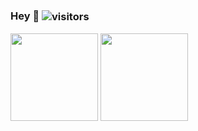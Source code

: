 ### Hey 👋 <img align="center" alt="visitors" src="https://visitor-badge.glitch.me/badge?page_id=whylost"/>
<div>
  <img height="140em" src="https://github-readme-stats.vercel.app/api?username=whylost&show_icons=true&layout=compact&count_private=true" />
  <img height="140em" src="https://github-readme-stats.vercel.app/api/top-langs?username=whylost&layout=compact&count_private=true" />
<!--   <img height="150em" src="https://github-profile-trophy.vercel.app/?username=whylost&row=1&column=6&margin-w=8&no-frame=true&no-bg=true" /> -->
</div>

